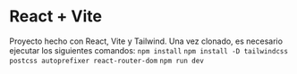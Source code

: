 # React + Vite
Proyecto hecho con React, Vite y Tailwind. 
Una vez clonado, es necesario ejecutar los siguientes comandos:
``npm install``
``npm install -D tailwindcss postcss autoprefixer react-router-dom``
``npm run dev``